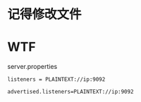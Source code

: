 # 记得修改文件 

# WTF



server.properties



```shell
listeners = PLAINTEXT://ip:9092

advertised.listeners=PLAINTEXT://ip:9092
```

